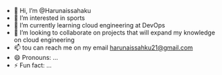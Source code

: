 - 👋 Hi, I’m @Harunaissahaku
- 👀 I’m interested in sports
- 🌱 I’m currently learning cloud engineering at DevOps
- 💞️ I’m looking to collaborate on projects that will expand my knowledge on cloud engineering
- 📫 tou can reach me on my email harunaissahku21@gmail.com
- 😄 Pronouns: ...
- ⚡ Fun fact: ...

<!---
Harunaissahaku/Harunaissahaku is a ✨ special ✨ repository because its `README.md` (this file) appears on your GitHub profile.
You can click the Preview link to take a look at your changes.
--->
